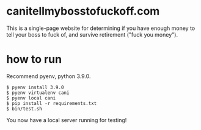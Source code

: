 # canitellmybosstofuckoff.com

This is a single-page website for determining if you have enough money to tell your boss to fuck of, and survive retirement ("fuck you money").

# how to run

Recommend pyenv, python 3.9.0.

    $ pyenv install 3.9.0
    $ pyenv virtualenv cani
    $ pyenv local cani
    $ pip install -r requirements.txt
    $ bin/test.sh

You now have a local server running for testing!

